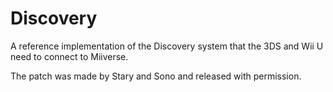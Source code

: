 # Discovery

A reference implementation of the Discovery system that the 3DS and Wii U need to connect to Miiverse.

The patch was made by Stary and Sono and released with permission.
